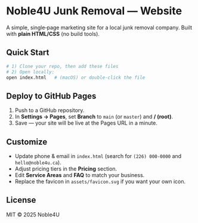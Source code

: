 # Noble4U Junk Removal — Website

A simple, single‑page marketing site for a local junk removal company. Built with **plain HTML/CSS** (no build tools).

## Quick Start

```bash
# 1) Clone your repo, then add these files
# 2) Open locally:
open index.html   # (macOS) or double‑click the file
```

## Deploy to GitHub Pages

1. Push to a GitHub repository.
2. In **Settings → Pages**, set **Branch** to `main` (or `master`) and **/ (root)**.
3. Save — your site will be live at the Pages URL in a minute.

## Customize

- Update phone & email in `index.html` (search for `(226) 000‑0000` and `hello@noble4u.ca`).
- Adjust pricing tiers in the **Pricing** section.
- Edit **Service Areas** and **FAQ** to match your business.
- Replace the favicon in `assets/favicon.svg` if you want your own icon.

## License

MIT © 2025 Noble4U
